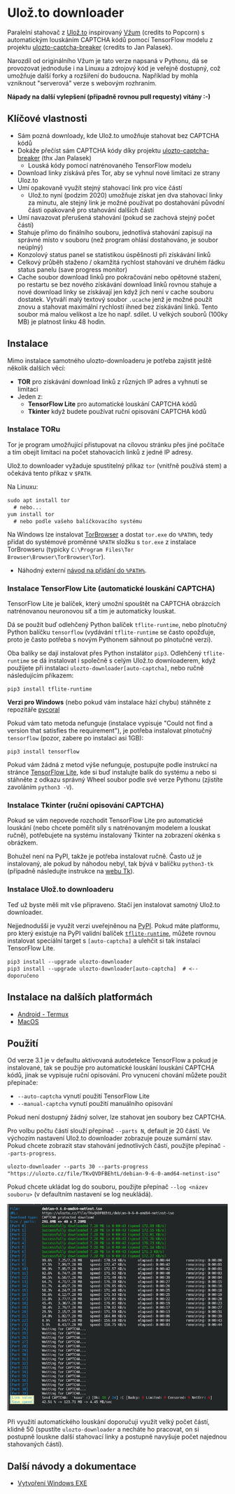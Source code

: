 # Ulož.to downloader

Paralelní stahovač z [Ulož.to](http://ulozto.cz) inspirovaný
[Vžum](http://vzum.8u.cz/) (credits to Popcorn) s automatickým louskáním CAPTCHA
kódů pomocí TensorFlow modelu z projektu
[ulozto-captcha-breaker](https://github.com/JanPalasek/ulozto-captcha-breaker)
(credits to Jan Palasek).

Narozdíl od originálního Vžum je tato verze napsaná v Pythonu, dá se provozovat
jednoduše i na Linuxu a zdrojový kód je veřejně dostupný, což umožňuje další
forky a rozšíření do budoucna. Například by mohla vzniknout "serverová" verze
s webovým rozhraním.

**Nápady na další vylepšení (případně rovnou pull requesty) vítány :-)**

## Klíčové vlastnosti

* Sám pozná downloady, kde Ulož.to umožňuje stahovat bez CAPTCHA kódů
* Dokáže přečíst sám CAPTCHA kódy díky projektu
  [ulozto-captcha-breaker](https://github.com/JanPalasek/ulozto-captcha-breaker) (thx Jan Palasek)
  * Louská kódy pomocí natrénovaného TensorFlow modelu
* Download linky získává přes Tor, aby se vyhnul nové limitaci ze strany Uloz.to
* Umí opakovaně využít stejný stahovací link pro více částí
  * Ulož.to nyní (podzim 2020) umožňuje získat jen dva stahovací linky za
    minutu, ale stejný link je možné používat po dostahování původní části
    opakovaně pro stahování dalších částí
* Umí navazovat přerušená stahování (pokud se zachová stejný počet částí)
* Stahuje přímo do finálního souboru, jednotlivá stahování zapisují na správné
  místo v souboru (než program ohlásí dostahováno, je soubor neúplný)
* Konzolový status panel se statistikou úspěšnosti při získávání linků
* Celkový průběh staženo / okamžitá rychlost stahování ve druhém řádku status panelu (save progress monitor)
* Cache soubor download linků pro pokračování nebo opětovné stažení, po restartu se bez nového
  získávání download linků rovnou stahuje a nové download linky se získávají jen když jich není
  v cache souboru dostatek. Vytváří malý textový soubor `.ucache` jenž je možné použít znovu
  a stahovat maximální rychlostí ihned bez získávání linků. Tento soubor má malou velikost
  a lze ho např. sdílet. U velkých souborů (100ky MB) je platnost linku 48 hodin.

## Instalace

Mimo instalace samotného ulozto-downloaderu je potřeba zajistit ještě několik
dalších věcí:

* **TOR** pro získávání download linků z různých IP adres a vyhnutí se limitaci
* Jeden z:
  * **TensorFlow Lite** pro automatické louskání CAPTCHA kódů
  * **Tkinter** když budete používat ruční opisování CAPTCHA kódů

### Instalace TORu

Tor je program umožňující přistupovat na cílovou stránku přes jiné počítače a tím
obejít limitaci na počet stahovacích linků z jedné IP adresy.

Ulož.to downloader vyžaduje spustitelný příkaz `tor` (vnitřně používá stem)
a očekává tento příkaz v `$PATH`.

Na Linuxu:

```shell
sudo apt install tor
  # nebo...
yum install tor
  # nebo podle vašeho balíčkovacího systému
```

Na Windows lze instalovat [TorBrowser](https://www.torproject.org/download/)
a dostat `tor.exe` do `%PATH%`, tedy přidat do systémové proměnné `%PATH`
složku s `tor.exe` z instalace TorBrowseru (typicky `C:\Program Files\Tor Browser\Browser\TorBrowser\Tor`).

* Náhodný externí [návod na přidání do `%PATH%`](https://cz.moyens.net/windows/co-je-windows-path-a-jak-jej-pridavate-a-upravujete/).

### Instalace TensorFlow Lite (automatické louskání CAPTCHA)

TensorFlow Lite je balíček, který umožní spouštět na CAPTCHA obrázcích
natrénovanou neuronovou síť a tím je automaticky louskat.

Dá se použít buď odlehčený Python balíček `tflite-runtime`, nebo plnotučný
Python balíčku `tensorflow` (vydávání `tflite-runtime` se často opožďuje, proto
je často potřeba s novým Pythonem sáhnout po plnotučné verzi).

Oba balíky se dají instalovat přes Python instalátor `pip3`. Odlehčený
`tflite-runtime` se dá instalovat i společně s celým Ulož.to downloaderem, když
použijete při instalaci `ulozto-downloader[auto-captcha]`, nebo ručně
následujícím příkazem:

```shell
pip3 install tflite-runtime
```

**Verzi pro Windows** (nebo pokud vám instalace hází chybu) stáhněte z repozitáře
[pycoral](https://github.com/google-coral/pycoral/releases)

Pokud vám tato metoda nefunguje (instalace vypisuje "Could not find a version
that satisfies the requirement"), je potřeba instalovat plnotučný `tensorflow`
(pozor, zabere po instalaci asi 1GB):

```shell
pip3 install tensorflow
```

Pokud vám žádná z metod výše nefunguje, postupujte podle instrukcí na stránce
[TensorFlow Lite](https://www.tensorflow.org/lite/guide/python), kde si buď
instalujte balík do systému a nebo si stáhněte z odkazu správný Wheel soubor
podle své verze Pythonu (zjistíte zavoláním `python3 -V`).

### Instalace Tkinter (ruční opisování CAPTCHA)

Pokud se vám nepovede rozchodit TensorFlow Lite pro automatické louskání (nebo
chcete poměřit síly s natrénovaným modelem a louskat ručně), potřebujete na
systému instalovaný Tkinter na zobrazení okénka s obrázkem.

Bohužel není na PyPI, takže je potřeba instalovat ručně. Často už je instalovaný,
ale pokud by náhodou nebyl, tak bývá v balíčku `python3-tk` (případně následujte
instrukce na [webu Tk](https://tkdocs.com/tutorial/install.html)).

### Instalace Ulož.to downloaderu

Teď už byste měli mít vše připraveno. Stačí jen instalovat samotný Ulož.to
downloader.

Nejjednodušší je využít verzi uveřejněnou na [PyPI](https://pypi.org/project/ulozto-downloader/).
Pokud máte platformu, pro který existuje na PyPI validní balíček
[`tflite-runtime`](https://pypi.org/project/tflite-runtime/), můžete rovnou
instalovat speciální target s `[auto-captcha]` a ulehčit si tak instalaci
TensorFlow Lite.

```shell
pip3 install --upgrade ulozto-downloader
pip3 install --upgrade ulozto-downloader[auto-captcha]  # <-- doporučeno
```

## Instalace na dalších platformách

* [Android - Termux](doc/install.md#android---termux)
* [MacOS](doc/install.md#macos)

## Použití

Od verze 3.1 je v defaultu aktivovaná autodetekce TensorFlow a pokud je instalované,
tak se použije pro automatické louskání louskání CAPTCHA kódů, jinak se vypisuje
ruční opisování. Pro vynucení chování můžete použít přepínače:

* `--auto-captcha` vynutí použití TensorFlow Lite
* `--manual-captcha` vynutí použití manuálního opisování

Pokud není dostupný žádný solver, lze stahovat jen soubory bez CAPTCHA.

Pro volbu počtu částí slouží přepínač `--parts N`, default je 20 částí. Ve
výchozím nastavení Ulož.to downloader zobrazuje pouze sumární stav. Pokud chcete
zobrazit stav stahování jednotlivých částí, použijte přepínač
`--parts-progress`.

```shell
ulozto-downloader --parts 30 --parts-progress "https://ulozto.cz/file/TKvQVDFBEhtL/debian-9-6-0-amd64-netinst-iso"
```

Pokud chcete ukládat log do souboru, použijte přepínač `--log <název souboru>`
(v defaultním nastavení se log neukládá).

![Ukázka stahování](https://raw.githubusercontent.com/setnicka/ulozto-downloader/master/example-screenshot.png)

Při využití automatického louskání doporučuji využít velký počet částí, klidně
50 (spustíte `ulozto-downloader` a necháte ho pracovat, on si postupně louskne
další stahovací linky a postupně navyšuje počet najednou stahovaných částí).

## Další návody a dokumentace

* [Vytvoření Windows EXE](doc/win_exe.md)
